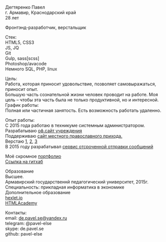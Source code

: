 Дегтяренко Павел  
г. Армавир, Краснодарский край  
28 лет

Фронтэнд-разработчик, верстальщик

Стек:  
HTML5, CSS3  
JS, JQ  
Git  
Gulp, sass[scss]  
Photoshop/avacode  
Немного SQL, PHP, linux  

Цель:  
Работа, которая приносит удовольствие, позволяет самовыражаться, приносит опыт.  
Большую часть сознательной жизни человек проводит на работе. Моя цель – чтобы эта часть была не только продуктивной, но и интересной.  
График работы:  
Полная или частичная занятость. Есть возможность работать удаленно.  

Опыт работы:  
С 2015 года работаю в техникуме системным администратором.  
Разрабатываю <a href="http://atoit.ru">оф.сайт учреждения</a>  
Поддерживаю <a href="http://inb.cerkov.ru">сайт местного православного прихода.</a>  
Верстаю <a href="https://pavel-else.github.io/gllacy/index.html">1</a>, <a href="https://pavel-else.github.io/cake/index.html">2</a>, <a href="https://pavel-else.github.io/Templatemonster-53088/index.html">3</a>  
В 2015 году разрабатывал <a href="http://shmail.esy.es">сервис отсроченной отправки сообщений</a> 

Моё скромное <a href="https://pavel-else.github.io">портфолио</a>  
<a href="https://github.com/pavel-else?tab=repositories">Ссылка на гитхаб</a>  

Образование  
Высшее.  
Армавирский государственнй педагогический университет, 2015г.  
Специальность: прикладная информатика в экономике  
Дополнительное образование  
<a href="https://ru.hexlet.io/u/-el-se">hexlet.io</a>  
<a href="https://htmlacademy.ru/profile/id243899">HTMLAcademy</a>  

Контакты:  
email: de.pavel.se@yandex.ru  
telegram: @pavel-else  
skype: de.pavel.se  
github: pavel-else  
